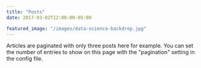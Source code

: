 ```yaml
---
title: "Posts"
date: 2017-03-02T12:00:00-05:00

featured_image: "/images/data-science-backdrop.jpg"
---
```

Articles are paginated with only three posts here for example. You can set the number of entries to show on this page with the "pagination" setting in the config file.
